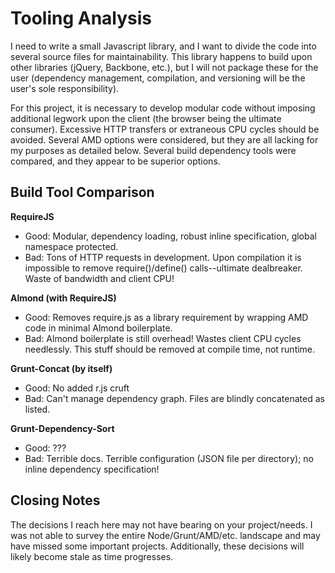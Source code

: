 Tooling Analysis
================
I need to write a small Javascript library, and I want to divide the code into several source files for maintainability. This library happens to build upon other libraries (jQuery, Backbone, etc.), but I will not package these for the user (dependency management, compilation, and versioning will be the user's sole responsibility). 

For this project, it is necessary to develop modular code without imposing additional legwork upon the client (the browser being the ultimate consumer). Excessive HTTP transfers or extraneous CPU cycles should be avoided. Several AMD options were considered, but they are all lacking for my purposes as detailed below. Several build dependency tools were compared, and they appear to be superior options.

Build Tool Comparison
---------------------
**RequireJS**

* Good: Modular, dependency loading, robust inline specification, global namespace protected.
* Bad: Tons of HTTP requests in development. Upon compilation it is impossible to remove require()/define() calls--ultimate dealbreaker. Waste of bandwidth and client CPU!

**Almond (with RequireJS)**

* Good: Removes require.js as a library requirement by wrapping AMD code in minimal Almond boilerplate.
* Bad: Almond boilerplate is still overhead! Wastes client CPU cycles needlessly. This stuff should be removed at compile time, not runtime. 

**Grunt-Concat (by itself)**

* Good: No added r.js cruft
* Bad: Can't manage dependency graph. Files are blindly concatenated as listed.

**Grunt-Dependency-Sort**

* Good: ???
* Bad: Terrible docs. Terrible configuration (JSON file per directory); no inline dependency specification!

Closing Notes
-------------
The decisions I reach here may not have bearing on your project/needs. I was not able to survey the entire Node/Grunt/AMD/etc. landscape and may have missed some important projects. Additionally, these decisions will likely become stale as time progresses. 

